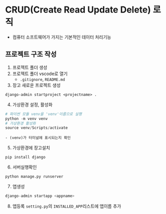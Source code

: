 # CRUD(Create Read Update Delete) 로직
- 컴퓨터 소프트웨어가 가지는 기본적인 데이터 처리기능

## 프로젝트 구조 작성
1. 프로젝트 폴더 생성
2. 프로젝트 폴더 vscode로 열기
    - `.gitignore`, `README.md`
3. 장고 새로운 프로젝트 생성
```
django-admin startproject <projectname> .
```
4. 가상환경 설정, 활성화
```python
# 파이썬 모듈 venv을 'venv'이름으로 실행
python -m venv venv
# 가상환경 활성화
source venv/Scripts/activate
```
    - (venv)가 터미널에 표시되는지 확인
5. 가상환경에 장고설치
```
pip install django
```
6. 서버실행확인
```
python manage.py runserver
```
7. 앱생성
```python
django-admin startapp <appname>
```
8. 앱등록
`setting.py`의 `INSTALLED_APP`리스트에 앱이름 추가
